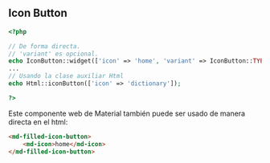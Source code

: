 ## Icon Button

```php
<?php 

// De forma directa.
// 'variant' es opcional.
echo IconButton::widget(['icon' => 'home', 'variant' => IconButton::TYPE_FILLED]); 
...
// Usando la clase auxiliar Html
echo Html::iconButton(['icon' => 'dictionary']);

?>
```

Este componente web de Material también puede ser usado de manera directa en el html:

```html
<md-filled-icon-button>
    <md-icon>home</md-icon>
</md-filled-icon-button>
```
